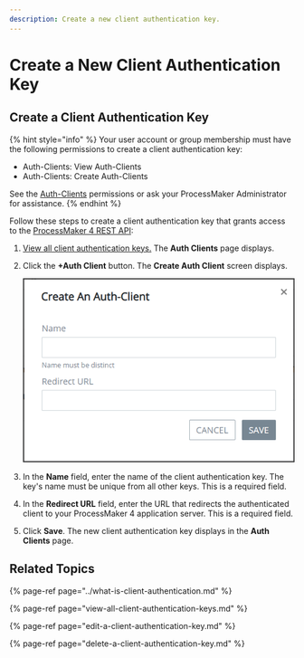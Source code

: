 ```yaml
---
description: Create a new client authentication key.
---
```


# Create a New Client Authentication Key

## Create a Client Authentication Key

{% hint style="info" %}
Your user account or group membership must have the following permissions to create a client authentication key:

* Auth-Clients: View Auth-Clients
* Auth-Clients: Create Auth-Clients

See the [Auth-Clients](../../permission-descriptions-for-users-and-groups.md#auth-clients) permissions or ask your ProcessMaker Administrator for assistance.
{% endhint %}

Follow these steps to create a client authentication key that grants access to the [ProcessMaker 4 REST API](https://develop-demo.bpm4.qa.processmaker.net/api/documentation):

1. [View all client authentication keys.](view-all-client-authentication-keys.md#view-all-scripts) The **Auth Clients** page displays.
2. Click the **+Auth Client** button. The **Create Auth Client** screen displays.  

   ![](../../../.gitbook/assets/create-auth-client-screen-admin.png)

3. In the **Name** field, enter the name of the client authentication key. The key's name must be unique from all other keys. This is a required field.
4. In the **Redirect URL** field, enter the URL that redirects the authenticated client to your ProcessMaker 4 application server. This is a required field.
5. Click **Save**. The new client authentication key displays in the **Auth Clients** page.

## Related Topics

{% page-ref page="../what-is-client-authentication.md" %}

{% page-ref page="view-all-client-authentication-keys.md" %}

{% page-ref page="edit-a-client-authentication-key.md" %}

{% page-ref page="delete-a-client-authentication-key.md" %}

